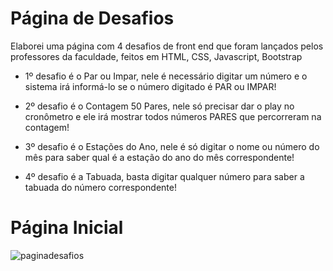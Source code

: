 # Página de Desafios
Elaborei uma página com 4 desafios de front end que foram lançados pelos professores da faculdade, feitos em HTML, CSS, Javascript, Bootstrap

- 1º desafio é o Par ou Impar, nele é necessário digitar um número e o sistema irá informá-lo se o número digitado é PAR ou IMPAR!

- 2º desafio é o Contagem 50 Pares, nele só precisar dar o play no cronômetro e ele irá mostrar todos números PARES que percorreram na contagem!

- 3º desafio é o Estações do Ano, nele é só digitar o nome ou número do mês para saber qual é a estação do ano do mês correspondente!

- 4º desafio é a Tabuada, basta digitar qualquer número para saber a tabuada do número correspondente!

# Página Inicial
![paginadesafios](https://github.com/diegomartinsoliveira/PaginaDeDesafios/assets/103466130/31ecaac3-e5a1-4c6c-8334-ae308dd64c24)
